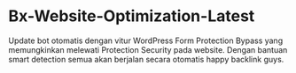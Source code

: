 # Bx-Website-Optimization-Latest
Update bot otomatis dengan vitur WordPress Form Protection Bypass yang memungkinkan melewati Protection Security pada website. Dengan bantuan smart detection semua akan berjalan secara otomatis happy backlink guys.
